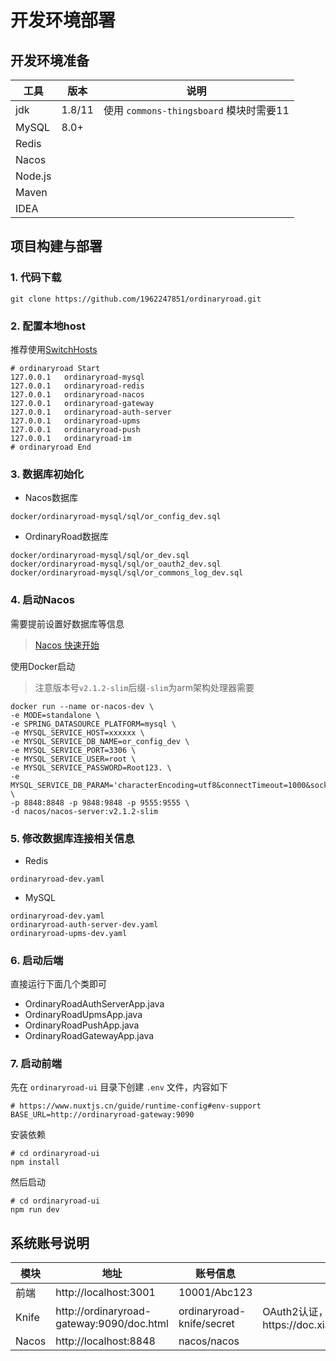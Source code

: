 # 开发环境部署

## 开发环境准备

| 工具      | 版本     | 说明                               |
|---------|--------|----------------------------------|
| jdk     | 1.8/11 | 使用 `commons-thingsboard` 模块时需要11 |
| MySQL   | 8.0+   ||
| Redis   |||
| Nacos   |||
| Node.js |||
| Maven   |||
| IDEA    |||

## 项目构建与部署

### 1. 代码下载

```shell
git clone https://github.com/1962247851/ordinaryroad.git
```

### 2. 配置本地host

推荐使用[SwitchHosts](https://github.com/oldj/SwitchHosts)

```text
# ordinaryroad Start
127.0.0.1   ordinaryroad-mysql
127.0.0.1   ordinaryroad-redis
127.0.0.1   ordinaryroad-nacos
127.0.0.1   ordinaryroad-gateway
127.0.0.1   ordinaryroad-auth-server
127.0.0.1   ordinaryroad-upms
127.0.0.1   ordinaryroad-push
127.0.0.1   ordinaryroad-im
# ordinaryroad End
```

### 3. 数据库初始化

- Nacos数据库

```
docker/ordinaryroad-mysql/sql/or_config_dev.sql
```

- OrdinaryRoad数据库

```
docker/ordinaryroad-mysql/sql/or_dev.sql
docker/ordinaryroad-mysql/sql/or_oauth2_dev.sql
docker/ordinaryroad-mysql/sql/or_commons_log_dev.sql
```

### 4. 启动Nacos

需要提前设置好数据库等信息

> [Nacos 快速开始](https://nacos.io/zh-cn/docs/quick-start.html)

使用Docker启动
> 注意版本号`v2.1.2-slim`后缀`-slim`为arm架构处理器需要

```shell
docker run --name or-nacos-dev \
-e MODE=standalone \
-e SPRING_DATASOURCE_PLATFORM=mysql \
-e MYSQL_SERVICE_HOST=xxxxxx \
-e MYSQL_SERVICE_DB_NAME=or_config_dev \
-e MYSQL_SERVICE_PORT=3306 \
-e MYSQL_SERVICE_USER=root \
-e MYSQL_SERVICE_PASSWORD=Root123. \
-e MYSQL_SERVICE_DB_PARAM='characterEncoding=utf8&connectTimeout=1000&socketTimeout=3000&autoReconnect=true&useSSL=false&allowPublicKeyRetrieval=true' \
-p 8848:8848 -p 9848:9848 -p 9555:9555 \
-d nacos/nacos-server:v2.1.2-slim
```

### 5. 修改数据库连接相关信息

- Redis

```
ordinaryroad-dev.yaml
```

- MySQL

```
ordinaryroad-dev.yaml
ordinaryroad-auth-server-dev.yaml
ordinaryroad-upms-dev.yaml
```

### 6. 启动后端

直接运行下面几个类即可

- OrdinaryRoadAuthServerApp.java
- OrdinaryRoadUpmsApp.java
- OrdinaryRoadPushApp.java
- OrdinaryRoadGatewayApp.java

### 7. 启动前端

先在 `ordinaryroad-ui` 目录下创建 `.env` 文件，内容如下

```dotenv
# https://www.nuxtjs.cn/guide/runtime-config#env-support
BASE_URL=http://ordinaryroad-gateway:9090
```

安装依赖

```shell
# cd ordinaryroad-ui
npm install
```

然后启动

```shell
# cd ordinaryroad-ui
npm run dev
```

## 系统账号说明

|模块|地址|账号信息|说明|
|---|---|---|---|
|前端|http://localhost:3001|10001/Abc123||
|Knife|http://ordinaryroad-gateway:9090/doc.html|ordinaryroad-knife/secret|OAuth2认证，参考Knife文档https://doc.xiaominfo.com/knife4j/documentation/oauth2.html|
|Nacos|http://localhost:8848|nacos/nacos||